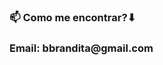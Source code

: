 
<h3>📫 Como me encontrar?⬇</h3>
<h3>Email: bbrandita@gmail.com</h3>


<!---
Brandy044/Brandy044 is a ✨ special ✨ repository because its `README.md` (this file) appears on your GitHub profile.
You can click the Preview link to take a look at your changes.
--->
